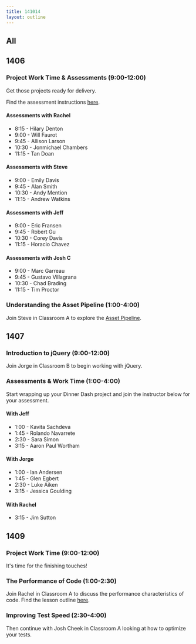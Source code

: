 ```yaml
---
title: 141014
layout: outline
---
```


## All

## 1406

### Project Work Time & Assessments (9:00-12:00)

Get those projects ready for delivery.

Find the assessment instructions [here](http://tutorials.jumpstartlab.com/academy/assessments/storedom_assessment.html).

#### Assessments with Rachel

* 8:15 - Hilary Denton
* 9:00 - Will Faurot
* 9:45 - Allison Larson
* 10:30 - Jonmichael Chambers
* 11:15 - Tan Doan

#### Assessments with Steve

* 9:00 - Emily Davis
* 9:45 - Alan Smith
* 10:30 - Andy Mention
* 11:15 - Andrew Watkins

#### Assessments with Jeff

* 9:00 - Eric Fransen
* 9:45 - Robert Gu
* 10:30 - Corey Davis
* 11:15 - Horacio Chavez

#### Assessments with Josh C

* 9:00 - Marc Garreau
* 9:45 - Gustavo Villagrana
* 10:30 - Chad Brading
* 11:15 - Tim Proctor

### Understanding the Asset Pipeline (1:00-4:00)

Join Steve in Classroom A to explore the [Asset Pipeline](https://github.com/turingschool/lesson_plans/blob/master/ruby_03-professional_rails_applications/understanding_the_asset_pipeline.markdown).

## 1407

### Introduction to jQuery (9:00-12:00)

Join Jorge in Classroom B to begin working with jQuery.

### Assessments & Work Time (1:00-4:00)

Start wrapping up your Dinner Dash project and join the
instructor below for your assessment.

#### With Jeff

* 1:00 - Kavita Sachdeva
* 1:45 - Rolando Navarrete
* 2:30 - Sara Simon
* 3:15 - Aaron Paul Wortham

#### With Jorge

* 1:00 - Ian Andersen
* 1:45 - Glen Egbert
* 2:30 - Luke Aiken
* 3:15 - Jessica Goulding

#### With Rachel

* 3:15 - Jim Sutton

## 1409

### Project Work Time (9:00-12:00)

It's time for the finishing touches!

### The Performance of Code (1:00-2:30)

Join Rachel in Classroom A to discuss the performance
characteristics of code. Find the lesson outline [here](https://github.com/turingschool/lesson_plans/blob/master/ruby_01-object_oriented_programming_with_ruby/performance_of_code.markdown).

### Improving Test Speed (2:30-4:00)

Then continue with Josh Cheek in Classroom A looking at how to
optimize your tests.

